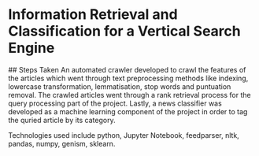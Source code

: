 # Information Retrieval and Classification for a Vertical Search Engine
## Steps Taken
An automated crawler developed to crawl the features of the articles which went through text preprocessing methods like indexing, lowercase transformation, lemmatisation, stop words and puntuation removal.
The crawled articles went through a rank retrieval process for the query processing part of the project. 
Lastly, a news classifier was developed as a machine learning component of the project in order to tag the quried article by its category.

Technologies used include python, Jupyter Notebook, feedparser, nltk, pandas, numpy, genism, sklearn.
